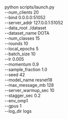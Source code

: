 python scripts/launch.py \
  --num_clients 20 \
  --bind 0.0.0.0:51052 \
  --server_addr 127.0.0.1:51052 \
  --data_root ./dataset \
  --dataset_name DOTA \
  --num_classes 15 \
  --rounds 10 \
  --local_epochs 5 \
  --batch_size 10 \
  --lr 0.005 \
  --momentum 0.9 \
  --sample_fraction 1.0 \
  --seed 42 \
  --model_name resnet18 \
  --max_message_mb 128 \
  --server_warmup_sec 10 \
  --stagger_sec 0.2 \
  --env_omp1 \
  --gpus 1 \
  --log_dir logs



